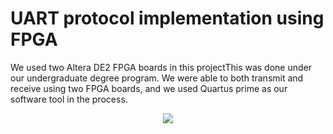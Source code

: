 # UART protocol implementation using FPGA

We used two Altera DE2 FPGA boards in this projectThis was done under our undergraduate degree program. We were able to both transmit and receive using two FPGA boards, and we used Quartus prime as our software tool in the process.

<p align="center">
  <img  src="https://github.com/Agasthii/UART_implementation_in_FPGA/assets/125986011/be938a93-c21e-459f-9f73-5f92d35bae7c">
</p>

